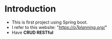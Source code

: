 # Introduction
- This is first project using Spring boot.
- I refer to this website: "*https://o7planning.org/*"
- Have **CRUD RESTful**
